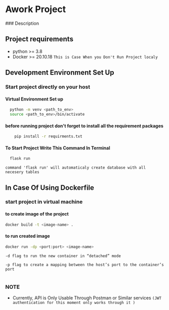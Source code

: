 <H1>Awork Project</H1>
### Description

## Project requirements

* python >= 3.8
* Docker >= 20.10.18
``This is Case When you Don't Run Project localy
``

## Development Environment Set Up

### Start project directly on your host

#### Virtual Environment Set up

```bash
  python -m venv <path_to_env>
  source <path_to_env>/bin/activate
```
#### before running project don't forget to install all the requirement packages
```bash
    pip install -r requirments.txt
```
#### To Start Project Write This Command In Terminal

```bash
  flask run
```

```command 'flask run' will automaticaly create database with all necesery tables```

## In Case Of Using Dockerfile

### start project in virtual machine

#### to create image of the project
```bash
docker build -t <image-name> .
```
#### to run created image 
```bash
docker run -dp <port:port> <image-name>
```
``-d flag to run the new container in “detached” mode
``

``-p flag to create a mapping between the host’s port to the container’s port
``
#

### NOTE
* Currently, API is Only Usable Through Postman or Similar services
``(JWT authentication for this moment only works through it )
``